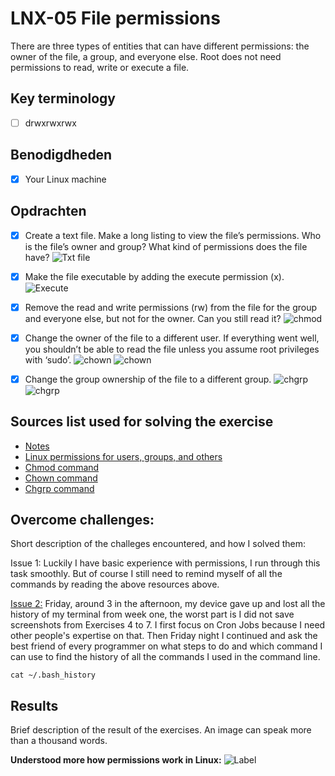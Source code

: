 # LNX-05 File permissions

There are three types of entities that can have different permissions: the owner of the file, a group, and everyone else. Root does not need permissions to read, write or execute a file.

<!-- Why permissions is important? -->

## Key terminology

- [ ] drwxrwxrwx

## Benodigdheden

- [x] Your Linux machine

## Opdrachten

- [x] Create a text file. Make a long listing to view the file’s permissions. Who is the file’s owner and group? What kind of permissions does the file have?
      ![Txt file](https://github.com/techgrounds/techgrounds-anj-dtmr/blob/main/00_includes/week-1-includes/linux/lnx-05-create.png)

- [x] Make the file executable by adding the execute permission (x).
      ![Execute](https://github.com/techgrounds/techgrounds-anj-dtmr/blob/main/00_includes/week-1-includes/linux/lnx-05-execute.png)

- [x] Remove the read and write permissions (rw) from the file for the group and everyone else, but not for the owner. Can you still read it?
      ![chmod](https://github.com/techgrounds/techgrounds-anj-dtmr/blob/main/00_includes/week-1-includes/linux/lnx-05-chmod.png)

- [x] Change the owner of the file to a different user. If everything went well, you shouldn’t be able to read the file unless you assume root privileges with ‘sudo’.
      ![chown](https://github.com/techgrounds/techgrounds-anj-dtmr/blob/main/00_includes/week-1-includes/linux/lnx-05-owner.png)
      ![chown](https://github.com/techgrounds/techgrounds-anj-dtmr/blob/main/00_includes/week-1-includes/linux/lnx-05-owner1.png)

- [x] Change the group ownership of the file to a different group.
      ![chgrp](https://github.com/techgrounds/techgrounds-anj-dtmr/blob/main/00_includes/week-1-includes/linux/lnx-05-grp.png)
      ![chgrp](https://github.com/techgrounds/techgrounds-anj-dtmr/blob/main/00_includes/week-1-includes/linux/lnx-05-grp1.png)

## Sources list used for solving the exercise

- [Notes](https://docs.google.com/document/d/1vJfWbHumTxh779zwRnrRlq8Ytzm4_PXn/edit#)
- [Linux permissions for users, groups, and others](https://www.redhat.com/sysadmin/manage-permissions)
- [Chmod command](https://www.freecodecamp.org/news/linux-chmod-chown-change-file-permissions/)
- [Chown command](https://www.ibm.com/docs/en/aix/7.2?topic=c-chown-command)
- [Chgrp command](https://www.geeksforgeeks.org/chgrp-command-in-linux-with-examples/)

## Overcome challenges:

Short description of the challeges encountered, and how I solved them:

Issue 1: Luckily I have basic experience with permissions, I run through this task smoothly. But of course I still need to remind myself of all the commands by reading the above resources above.

[Issue 2:](https://github.com/techgrounds/techgrounds-anj-dtmr/blob/main/00_includes/week-1-includes/chatgpt-terminal-history.jpg) Friday, around 3 in the afternoon, my device gave up and lost all the history of my terminal from week one, the worst part is I did not save screenshots from Exercises 4 to 7. I first focus on Cron Jobs because I need other people's expertise on that. Then Friday night I continued and ask the best friend of every programmer on what steps to do and which command I can use to find the history of all the commands I used in the command line.

```
cat ~/.bash_history
```

## Results

Brief description of the result of the exercises. An image can speak more than a thousand words.

**Understood more how permissions work in Linux:**
![Label](https://github.com/techgrounds/techgrounds-anj-dtmr/blob/main/00_includes/week-1-includes/linux/lnx-05-result.png)

